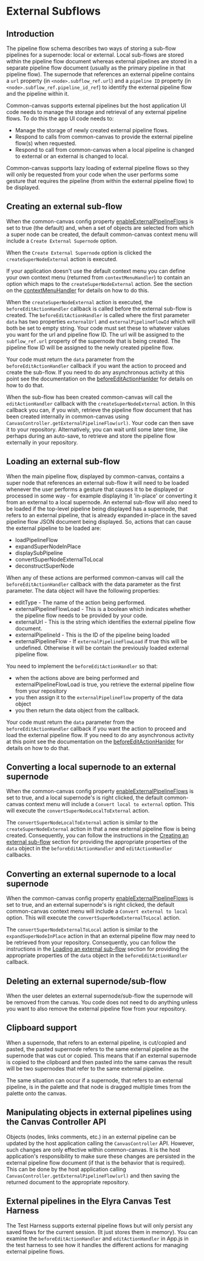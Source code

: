 # External Subflows

## Introduction

The pipeline flow schema describes two ways of storing a sub-flow pipelines for a supernode: local or external. Local sub-flows are stored within the pipeline flow document whereas external pipelines are stored in a separate pipeline flow document (usually as the primary pipeline in that pipeline flow). The supernode that references an external pipeline contains a `url` property (in `<node>.subflow_ref.url`) and a `pipeline ID` property (in `<node>.subflow_ref.pipeline_id_ref`) to identify the external pipeline flow and the pipeline within it.

Common-canvas supports external pipelines but the host application UI code needs to manage the storage and retrieval of any external pipeline flows. To do this the app UI code needs to:

* Manage the storage of newly created external pipeline flows.
* Respond to calls from common-canvas to provide the external pipeline flow(s) when requested.
* Respond to call from common-canvas when a local pipeline is changed to external or an external is changed to local.

Common-canvas supports lazy loading of external pipeline flows so they will only be requested from your code when the user performs some gesture that requires the pipeline (from within the external pipeline flow) to be displayed.

## Creating an external sub-flow
When the common-canvas config property [enableExternalPipelineFlows](2.1-Config-Objects.md#enableexternalpipelineflows) is set to true (the default) and, when a set of objects are selected from which a super node can be created, the default common-canvas context menu will include a `Create External Supernode` option.

When the `Create External Supernode` option is clicked the `createSuperNodeExternal` action is executed.

If your application doesn't use the default context menu you can define your own context menu (returned from `contextMenuHandler`) to contain an option which maps to the `createSuperNodeExternal` action. See the section on the [contextMenuHandler](2.2-Common-Canvas-callbacks.md#contextmenuhandler) for details on how to do this.

When the `createSuperNodeExternal` action is executed, the `beforeEditActionHandler` callback is called before the external sub-flow is created. The `beforeEditActionHandler` is called where the first parameter `data` has two properties `externalUrl` and `externalPipelineFlowId` which will both be set to empty string.  Your code must set these to whatever values you want for the url and pipeline flow ID. The url will be assigned to the `subflow_ref.url` property of the supernode that is being created. The pipeline flow ID will be assigned to the newly created pipeline flow.

Your code must return the `data` parameter from the `beforeEditActionHandler` callback if you want the action to proceed and create the sub-flow. If you need to do any asynchronous activity at this point see the documentation on the [beforeEditActionHanlder](2.2-Common-Canvas-callbacks.md#beforeeditactionhandler) for details on how to do that.


When the sub-flow has been created common-canvas will call the `editActionHandler` callback with the `createSuperNodeExternal` action. In this callback you can, if you wish, retrieve the pipeline flow document that has been created internally in common-canvas using `CanvasController.getExternalPipelineFlow(url)`. Your code can then save it to your repository. Alternatively, you can wait until some later time, like perhaps during an auto-save, to retrieve and store the pipeline flow externally in your repository.


## Loading an external sub-flow
When the main pipeline flow, displayed by common-canvas, contains a super node that references an external sub-flow it will need to be loaded whenever the user performs a gesture that causes it to be displayed or processed in some way - for example displaying it 'in-place' or converting it from an external to a local supernode. An external sub-flow will also need to be loaded if the top-level pipeline being displayed has a supernode, that refers to an external pipeline, that is already expanded in-place in the saved pipeline flow JSON document being displayed. So, actions that can cause the external pipeline to be loaded are:

* loadPipelineFlow
* expandSuperNodeInPlace
* displaySubPipeline
* convertSuperNodeExternalToLocal
* deconstructSuperNode

When any of these actions are performed common-canvas will call the `beforeEditActionHandler` callback with the data parameter as the first parameter. The data object will have the following properties:

* editType - The name of the action being performed.
* externalPipelineFlowLoad - This is a boolean which indicates whether the pipeline flow needs to be provided by your code.
* externalUrl - This is the string which identifies the external pipeline flow document.
* externalPipelineId - This is the ID of the pipeline being loaded
* externalPipelineFlow - If `externalPipelineFlowLoad` if true this will be undefined. Otherwise it will be contain the previously loaded external pipeline flow.

You need to implement the `beforeEditActionHandler` so that:

* when the actions above are being performed and externalPipelineFlowLoad is true, you retrieve the external pipeline flow from your repository
* you then assign it to the `externalPipelineFlow` property of the data object
* you then return the data object from the callback.

Your code must return the `data` parameter from the `beforeEditActionHandler` callback if you want the action to proceed and load the external pipeline flow. If you need to do any asynchronous activity at this point see the documentation on the [beforeEditActionHanlder](2.2-Common-Canvas-callbacks.md#beforeeditactionhandler) for details on how to do that.

## Converting a local supernode to an external supernode
When the common-canvas config property [enableExternalPipelineFlows](2.1-Config-Objects.md#enableexternalpipelineflows) is set to true, and a local supernode's is right clicked, the default common-canvas context menu will include a `Convert local to external` option.  This will execute the `convertSuperNodeLocalToExternal` action.

The `convertSuperNodeLocalToExternal` action is similar to the `createSuperNodeExternal` action in that a new external pipeline flow is being created. Consequently, you can follow the instructions in the [Creating an external sub-flow](2.9-External-Subflows-support.md#creating-an-external-sub-flow) section for providing the appropriate properties of the `data` object in the `beforeEditActionHandler` and `editActionHandler` callbacks.

## Converting an external supernode to a local supernode
When the common-canvas config property [enableExternalPipelineFlows](2.1-Config-Objects.md#enableexternalpipelineflows) is set to true, and an external supernode's is right clicked, the default common-canvas context menu will include a `Convert external to local` option.  This will execute the `convertSuperNodeExternalToLocal` action.

The `convertSuperNodeExternalToLocal` action is similar to the `expandSuperNodeInPlace` action in that an external pipeline flow may need to be retrieved from your repository. Consequently, you can follow the instructions in the [Loading an external sub-flow](2.9-External-Subflows-support.md#loading-an-external-sub-flow) section for providing the appropriate properties of the `data` object in the `beforeEditActionHandler` callback.

## Deleting an external supernode/sub-flow
When the user deletes an external supernode/sub-flow the supernode will be removed from the canvas. You code does not need to do anything unless you want to also remove the external pipeline flow from your repository.

## Clipboard support
When a supernode, that refers to an external pipeline, is cut/copied and pasted, the pasted supernode refers to the same external pipeline as the supernode that was cut or copied. This means that if an external supernode is copied to the clipboard and then pasted into the same canvas the result will be two supernodes that refer to the same external pipeline.  

The same situation can occur if a supernode, that refers to an external pipeline, is in the palette and that node is dragged multiple times from the palette onto the canvas.

## Manipulating objects in external pipelines using the Canvas Controller API
Objects (nodes, links comments, etc.) in an external pipeline can be updated by the host application calling the `CanvasController` API. However, such changes are only effective within common-canvas. It is the host application's responsibility to make sure these changes are persisted in the external pipeline flow document (if that is the behavior that is required). This can be done by the host application calling `CanvasController.getExternalPipelineFlow(url)` and then saving the returned document to the appropriate repository.

## External pipelines in the Elyra Canvas Test Harness
The Test Harness supports external pipeline flows but will only persist any saved flows for the current session. (It just stores them in memory).  You can examine the `beforeEditActionHandler` and `editActionHandler` in App.js in the test harness to see how it handles the different actions for managing external pipeline flows.
